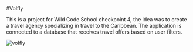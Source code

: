 #Volfly

This is a project for Wild Code School checkpoint 4, the idea was to create a travel agency specializing in travel to the Caribbean. The application is connected to a database that receives travel offers based on user filters.

![volfly](https://user-images.githubusercontent.com/93431645/216643112-0a1fd995-0abe-46c4-b3d6-8b9207c5089e.jpg)
